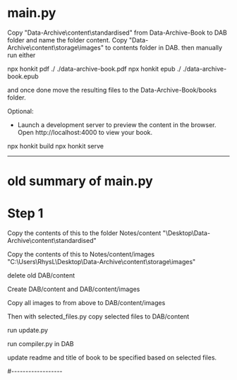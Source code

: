 
# main.py

Copy "Data-Archive\content\standardised" from Data-Archive-Book to DAB folder and name the folder content.
Copy "Data-Archive\content\storage\images" to contents folder in DAB.
 then manually run either

npx honkit pdf ./ ./data-archive-book.pdf
npx honkit epub ./ ./data-archive-book.epub

and once done move the resulting files to the Data-Archive-Book/books folder.

Optional:
- Launch a development server to preview the content in the browser. Open http://localhost:4000 to view your book.

npx honkit build
npx honkit serve


----
# old summary of main.py

# Step 1

Copy the contents of this to the folder Notes/content
"\Desktop\Data-Archive\content\standardised"

Copy the contents of this to Notes/content/images
"C:\Users\RhysL\Desktop\Data-Archive\content\storage\images"

delete old DAB/content

Create DAB/content and DAB/content/images

Copy all images to from above to DAB/content/images

Then with selected_files.py copy selected files to DAB/content

run update.py

run compiler.py in DAB

update readme and title of book to be specified based on selected files.


#------------------